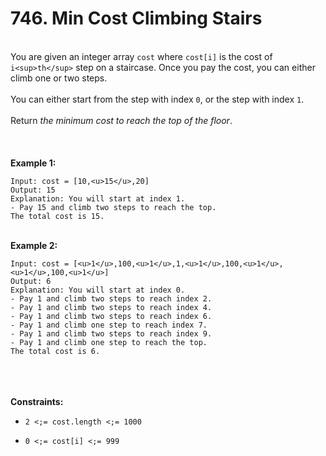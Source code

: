 # 746. Min Cost Climbing Stairs

<br />You are given an integer array `cost` where `cost[i]` is the cost of `i<sup>th</sup>` step on a staircase. Once you pay the cost, you can either climb one or two steps.<br />
<br />You can either start from the step with index `0`, or the step with index `1`.<br />
<br />Return <em>the minimum cost to reach the top of the floor</em>.<br />
<br /> <br />
<br />**Example 1:**<br />
```
Input: cost = [10,<u>15</u>,20]
Output: 15
Explanation: You will start at index 1.
- Pay 15 and climb two steps to reach the top.
The total cost is 15.
```
<br />**Example 2:**<br />
```
Input: cost = [<u>1</u>,100,<u>1</u>,1,<u>1</u>,100,<u>1</u>,<u>1</u>,100,<u>1</u>]
Output: 6
Explanation: You will start at index 0.
- Pay 1 and climb two steps to reach index 2.
- Pay 1 and climb two steps to reach index 4.
- Pay 1 and climb two steps to reach index 6.
- Pay 1 and climb one step to reach index 7.
- Pay 1 and climb two steps to reach index 9.
- Pay 1 and climb one step to reach the top.
The total cost is 6.
```
<br /> <br />
<br />**Constraints:**<br />

* `2 <;= cost.length <;= 1000`

* `0 <;= cost[i] <;= 999`